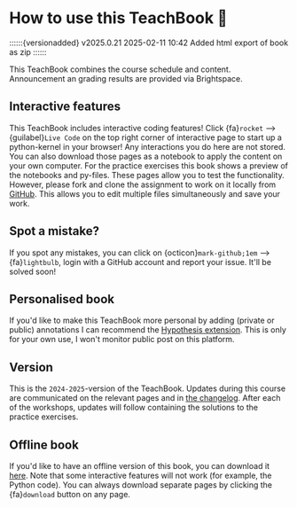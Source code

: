 # How to use this TeachBook 📘

::::::{versionadded} v2025.0.21 2025-02-11 10:42
Added html export of book as zip
::::::

This TeachBook combines the course schedule and content. Announcement an grading results are provided via Brightspace.

## Interactive features
This TeachBook includes interactive coding features! Click {fa}`rocket` --> {guilabel}`Live Code` on the top right corner of interactive page to start up a python-kernel in your browser! Any interactions you do here are not stored. You can also download those pages as a notebook to apply the content on your own computer. For the practice exercises this book shows a preview of the notebooks and py-files. These pages allow you to test the functionality. However, please fork and clone the assignment to work on it locally from [GitHub](https://github.com/CIEM5000-2025/practice-assignments). This allows you to edit multiple files simultaneously and save your work.

## Spot a mistake?
If you spot any mistakes, you can click on {octicon}`mark-github;1em` --> {fa}`lightbulb`, login with a GitHub account and report your issue. It'll be solved soon!

## Personalised book
If you'd like to make this TeachBook more personal by adding (private or public) annotations I can recommend the [Hypothesis extension](https://web.hypothes.is/start/). This is only for your own use, I won't monitor public post on this platform.

## Version
This is the `2024-2025`-version of the TeachBook. Updates during this course are communicated on the relevant pages and in [the changelog](./changelog.md). After each of the workshops, updates will follow containing the solutions to the practice exercises.

## Offline book
If you'd like to have an offline version of this book, you can download it [here](https://ciem5000-2025.github.io/book/_static/book.zip). Note that some interactive features will not work (for example, the Python code). You can always download separate pages by clicking the {fa}`download` button on any page.